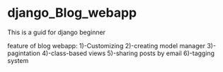 # django_Blog_webapp
This is a guid for django beginner


feature of blog webapp:
1)-Customizing
2)-creating model manager
3)-pagintation
4)-class-based views
5)-sharing posts by email
6)-tagging system 
